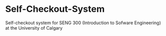 # Self-Checkout-System
Self-checkout system for SENG 300 (Introduction to Sofware Engineering) at the University of Calgary
